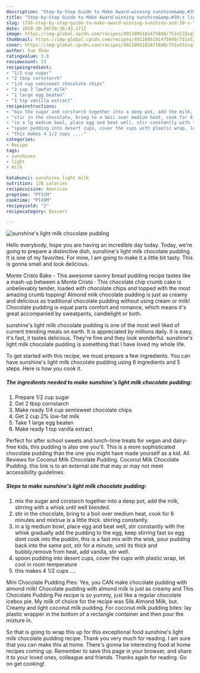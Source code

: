 ```yaml
---
description: "Step-by-Step Guide to Make Award-winning sunshine&amp;#39;s light milk chocolate pudding"
title: "Step-by-Step Guide to Make Award-winning sunshine&amp;#39;s light milk chocolate pudding"
slug: 1726-step-by-step-guide-to-make-award-winning-sunshine-and-39-s-light-milk-chocolate-pudding
date: 2020-10-26T20:36:43.171Z
image: https://img-global.cpcdn.com/recipes/4911095181475840/751x532cq70/sunshines-light-milk-chocolate-pudding-recipe-main-photo.jpg
thumbnail: https://img-global.cpcdn.com/recipes/4911095181475840/751x532cq70/sunshines-light-milk-chocolate-pudding-recipe-main-photo.jpg
cover: https://img-global.cpcdn.com/recipes/4911095181475840/751x532cq70/sunshines-light-milk-chocolate-pudding-recipe-main-photo.jpg
author: Sue Shaw
ratingvalue: 3.6
reviewcount: 15
recipeingredient:
- "1/2 cup sugar"
- "2 tbsp cornstarch"
- "1/4 cup semisweet chocolate chips"
- "2 cup 2 lowfat milk"
- "1 large egg beaten"
- "1 tsp vanilla extract"
recipeinstructions:
- "mix the sugar and corstarch together into a deep pot, add the milk, stirring with a whisk until well blended."
- "stir in the chocolate, bring to a boil over medium heat, cook for 6 minutes and mixtrue is a little thick. stirring constantly."
- "in a lg medium bowl, place egg and beat well, stir constantly with the whisk gradually add the pudding to the egg, keep stirring fast so egg dont cook into the puddin, this is a fast mix with the wisk, pour pudding back into the same pot, stir for a minute, until its thick and bubbly,remove from heat, add vanilla, stir  well."
- "spoon pudding into desert cups, cover the cups with plastic wrap, let cool in room temperature"
- "this makes 4 1/2 cups ...."
categories:
- Recipe
tags:
- sunshines
- light
- milk

katakunci: sunshines light milk 
nutrition: 178 calories
recipecuisine: American
preptime: "PT31M"
cooktime: "PT49M"
recipeyield: "2"
recipecategory: Dessert

---
```



![sunshine&#39;s light milk chocolate pudding](https://img-global.cpcdn.com/recipes/4911095181475840/751x532cq70/sunshines-light-milk-chocolate-pudding-recipe-main-photo.jpg)

Hello everybody, hope you are having an incredible day today. Today, we're going to prepare a distinctive dish, sunshine&#39;s light milk chocolate pudding. It is one of my favorites. For mine, I am going to make it a little bit tasty. This is gonna smell and look delicious.

Monte Cristo Bake - This awesome savory bread pudding recipe tastes like a mash-up between a Monte Cristo · This chocolate chip crumb cake is unbelievably tender, loaded with chocolate chips and topped with the most amazing crumb topping! Almond milk chocolate pudding is just as creamy and delicious as traditional chocolate pudding without using cream or milk! Chocolate pudding is equal parts comfort and romance, which means it&#39;s great accompanied by sweatpants, candlelight or both.

sunshine&#39;s light milk chocolate pudding is one of the most well liked of current trending meals on earth. It is appreciated by millions daily. It is easy, it's fast, it tastes delicious. They're fine and they look wonderful. sunshine&#39;s light milk chocolate pudding is something that I have loved my whole life.


To get started with this recipe, we must prepare a few ingredients. You can have sunshine&#39;s light milk chocolate pudding using 6 ingredients and 5 steps. Here is how you cook it.

<!--inarticleads1-->

##### The ingredients needed to make sunshine&#39;s light milk chocolate pudding:

1. Prepare 1/2 cup sugar
1. Get 2 tbsp cornstarch
1. Make ready 1/4 cup semisweet chocolate chips
1. Get 2 cup 2% low-fat milk
1. Take 1 large egg beaten
1. Make ready 1 tsp vanilla extract


Perfect for after school sweets and lunch-time treats for vegan and dairy-free kids, this pudding is also one you&#39;ll. This is a more sophisticated chocolate pudding than the one you might have made yourself as a kid. All Reviews for Coconut Milk Chocolate Pudding. Coconut Milk Chocolate Pudding. this link is to an external site that may or may not meet accessibility guidelines. 

<!--inarticleads2-->

##### Steps to make sunshine&#39;s light milk chocolate pudding:

1. mix the sugar and corstarch together into a deep pot, add the milk, stirring with a whisk until well blended.
1. stir in the chocolate, bring to a boil over medium heat, cook for 6 minutes and mixtrue is a little thick. stirring constantly.
1. in a lg medium bowl, place egg and beat well, stir constantly with the whisk gradually add the pudding to the egg, keep stirring fast so egg dont cook into the puddin, this is a fast mix with the wisk, pour pudding back into the same pot, stir for a minute, until its thick and bubbly,remove from heat, add vanilla, stir  well.
1. spoon pudding into desert cups, cover the cups with plastic wrap, let cool in room temperature
1. this makes 4 1/2 cups ....


Mini Chocolate Pudding Pies: Yes, you CAN make chocolate pudding with almond milk! Chocolate pudding with almond milk is just as creamy and This Chocolate Pudding Pie recipe is so yummy, just like a regular chocolate icebox pie. My milk of choice for the recipe was Silk Almond Milk, but. Creamy and light coconut milk pudding. For coconut milk pudding bites: lay plastic wrapper in the bottom of a rectangle container and then pour the mixture in. 

So that is going to wrap this up for this exceptional food sunshine&#39;s light milk chocolate pudding recipe. Thank you very much for reading. I am sure that you can make this at home. There's gonna be interesting food at home recipes coming up. Remember to save this page in your browser, and share it to your loved ones, colleague and friends. Thanks again for reading. Go on get cooking!
